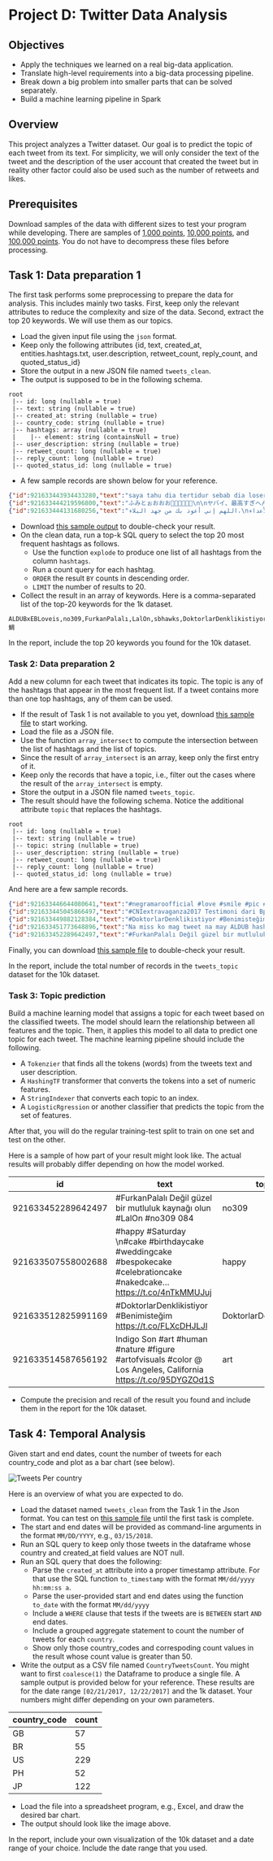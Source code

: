 # Project D: Twitter Data Analysis

## Objectives
- Apply the techniques we learned on a real big-data application.
- Translate high-level requirements into a big-data processing pipeline.
- Break down a big problem into smaller parts that can be solved separately.
- Build a machine learning pipeline in Spark

## Overview
This project analyzes a Twitter dataset. Our goal is to predict the topic of each tweet from its text.
For simplicity, we will only consider the text of the tweet and the description of the user account that
created the tweet but in reality other factor could also be used such as the number of retweets and likes.

## Prerequisites
Download samples of the data with different sizes to test your program while developing.
There are samples of
[1,000 points](https://drive.google.com/open?id=1CoNIq2cymgr7sie8KcDU4HL7cEu-RAEb),
[10,000 points](https://drive.google.com/open?id=1CnmVPg8L3deF0EhCBy4Orh3GoSdjosJ4),
and [100,000 points](https://drive.google.com/open?id=1Cn_E45y0kVXZZRlb7BE9n6F7pwhrcPvZ).
You do not have to decompress these files before processing.

## Task 1: Data preparation 1
The first task performs some preprocessing to prepare the data for analysis.
This includes mainly two tasks.
First, keep only the relevant attributes to reduce the complexity and size of the data.
Second, extract the top 20 keywords. We will use them as our topics.

- Load the given input file using the `json` format.
- Keep only the following attributes {id, text, created_at, entities.hashtags.txt, user.description, retweet_count, reply_count, and quoted_status_id}
- Store the output in a new JSON file named `tweets_clean`.
- The output is supposed to be in the following schema.
```
root
 |-- id: long (nullable = true)
 |-- text: string (nullable = true)
 |-- created_at: string (nullable = true)
 |-- country_code: string (nullable = true)
 |-- hashtags: array (nullable = true)
 |    |-- element: string (containsNull = true)
 |-- user_description: string (nullable = true)
 |-- retweet_count: long (nullable = true)
 |-- reply_count: long (nullable = true)
 |-- quoted_status_id: long (nullable = true)
```
- A few sample records are shown below for your reference.
```json
{"id":921633443934433280,"text":"saya tahu dia tertidur sebab dia loser","created_at":"Sat Oct 21 07:05:10 +0000 2017","country_code":"MY","hashtags":[],"user_description":"I'm not here anymore","retweet_count":0,"reply_count":0}
{"id":921633444219596800,"text":"ふみとぉおおお🙈🙈🙈💓💓💓\n\nヤバイ、最高すぎへん？？ふみと大好きやわ〜😭❤️\n\n甲子園の試合前に流れる学校紹介？キャプテンが喋るやつやん、ハイクオリティ🤤w https://t.co/heX5eQbWIP","created_at":"Sat Oct 21 07:05:10 +0000 2017","country_code":"JP","hashtags":[],"user_description":"野球ガールの頭やってます🙋甲子園 ⚾️LARUS🐧は本拠地🇯🇵花咲徳栄のアイドルって言われてます(言わせてます)優勝おめで徳栄ぅぅう💙💓💙💓浪しゃま可愛いし史也男前やし、やっぱり阪神優勝するわ🏆","retweet_count":0,"reply_count":0,"quoted_status_id":921338657436459008}
{"id":921633444131680256,"text":"اللهم إني أعوذ بك من جهد البلاء،\nودرك الشقاء، وسوء القضاء، وشماتة الأعداء.\n\"\n(متفق عليه)","created_at":"Sat Oct 21 07:05:10 +0000 2017","country_code":"KW","hashtags":[],"user_description":"اللهم إجعلني خير خلف لـ خير سلف","retweet_count":0,"reply_count":0}
```
- Download [this sample output](https://drive.google.com/file/d/1HuwfP05nX_qFucACuUlHqi4_ro3EiolZ/view?usp=sharing)
  to double-check your result.
- On the clean data, run a top-k SQL query to select the top 20 most frequent hashtags as follows.
  - Use the function `explode` to produce one list of all hashtags from the column `hashtags`.
  - Run a count query for each hashtag.
  - `ORDER` the result `BY` counts in descending order.
  - `LIMIT` the number of results to 20.
- Collect the result in an array of keywords. Here is a comma-separated list of the top-20 keywords for the 1k dataset.
```text
ALDUBxEBLoveis,no309,FurkanPalalı,LalOn,sbhawks,DoktorlarDenklikistiyor,Benimisteğim,احتاج_بالوقت_هذا,happy,السعودية,nowplaying,CNIextravaganza2017,love,beautiful,art,türkiye,vegalta,KittyLive,tossademar,鯛
```

In the report, include the top 20 keywords you found for the 10k dataset.

### Task 2: Data preparation 2
Add a new column for each tweet that indicates its topic.
The topic is any of the hashtags that appear in the most frequent list.
If a tweet contains more than one top hashtags, any of them can be used.

- If the result of Task 1 is not available to you yet,
  download [this sample file](https://drive.google.com/file/d/1HuwfP05nX_qFucACuUlHqi4_ro3EiolZ/view?usp=sharing) to start working.
- Load the file as a JSON file.
- Use the function `array_intersect` to compute the intersection between the list of hashtags and the list of topics.
- Since the result of `array_intersect` is an array, keep only the first entry of it.
- Keep only the records that have a topic, i.e., filter out the cases where the result of the `array_intersect` is empty.
- Store the output in a JSON file named `tweets_topic`.
- The result should have the following schema. Notice the additional attribute `topic` that replaces the hashtags.
```text
root
 |-- id: long (nullable = true)
 |-- text: string (nullable = true)
 |-- topic: string (nullable = true)
 |-- user_description: string (nullable = true)
 |-- retweet_count: long (nullable = true)
 |-- reply_count: long (nullable = true)
 |-- quoted_status_id: long (nullable = true)
```
And here are a few sample records.

```json
{"id":921633446644080641,"text":"#negramaroofficial #love #smile #pic #follow4follow #followme #finoallimbrunire #amorecheritorni… https://t.co/o3LPaMxBrj","hashtag":"love","user_description":"Negramanteinside_romanainside\nSe non sei Giuliano Sangiorgi lasciami stare.","retweet_count":0,"reply_count":0}
{"id":921633445045866497,"text":"#CNIextravaganza2017 Testimoni dari Bpk. Agung Handaya sebagai Double Diamond mengenai CNI I-Plan 2017 #bisnisCNI https://t.co/6fEs7eQPWh","hashtag":"CNIextravaganza2017","user_description":"Hebat Produknya Hebat Bisnisnya","retweet_count":0,"reply_count":0}
{"id":921633449882128384,"text":"#DoktorlarDenklikistiyor #Benimisteğim https://t.co/decAepZqMN","hashtag":"DoktorlarDenklikistiyor","user_description":"emin ben","retweet_count":0,"reply_count":0}
{"id":921633451773648896,"text":"Na miss ko mag tweet na may ALDUB hashtag  #ALDUBxEBLoveis","hashtag":"ALDUBxEBLoveis","user_description":"Resilient. Objective. Rational.\nLove is a grave mental disease. - Plato","retweet_count":0,"reply_count":0}
{"id":921633452289642497,"text":"#FurkanPalalı Değil güzel bir mutluluk kaynağı olun #LalOn #no309 084","hashtag":"no309","retweet_count":0,"reply_count":0}
```

Finally, you can download
[this sample file](https://drive.google.com/open?id=1EEwaBE5Es6yOpQ54y-iANtHLyFmvZABe)
to double-check your result.

In the report, include the total number of records in the `tweets_topic` dataset for the 10k dataset.

### Task 3: Topic prediction
Build a machine learning model that assigns a topic for each tweet based on the classified tweets.
The model should learn the relationship between all features and the topic.
Then, it applies this model to all data to predict one topic for each tweet.
The machine learning pipeline should include the following.

- A `Tokenzier` that finds all the tokens (words) from the tweets text and user description.
- A `HashingTF` transformer that converts the tokens into a set of numeric features.
- A `StringIndexer` that converts each topic to an index.
- A `LogisticRgression` or another classifier that predicts the topic from the set of features.

After that, you will do the regular training-test split to train on one set and test on the other.

Here is a sample of how part of your result might look like. The actual results will probably differ depending on how the model worked.

|id                | text                                                                                                                  |topic                  |user_description                                                                                                     |label|prediction|
|------------------|-----------------------------------------------------------------------------------------------------------------------|-----------------------|---------------------------------------------------------------------------------------------------------------------|-----|----------|
|921633452289642497| #FurkanPalalı Değil güzel bir mutluluk kaynağı olun #LalOn #no309 084                                                 |no309                  |null                                                                                                                 |1.0  |1.0       |
|921633507558002688| #happy #Saturday \n#cake #birthdaycake #weddingcake #bespokecake #celebrationcake #nakedcake… https://t.co/4nTkMMUJuj |happy                  |Pastry chef, personal cook, mum. Cakes + bakes from my little bakery in tooting market, London cakes@nuvolabakery.com|10.0 |6.0       |
|921633512825991169| #DoktorlarDenklikistiyor #Benimisteğim https://t.co/FLXcDHJLJl                                                        |DoktorlarDenklikistiyor|emin ben                                                                                                             |3.0  |3.0       |
|921633514587656192| Indigo Son #art #human #nature #figure #artofvisuals #color @ Los Angeles, California https://t.co/95DYGZOd1S         |art                    |I am an artist. So, there!                                                                                           |8.0  |6.0       |

- Compute the precision and recall of the result you found and include them in the report for the 10k dataset. 

## Task 4: Temporal Analysis
Given start and end dates, count the number of tweets for each country_code and plot as a bar chart (see below).

![Tweets Per country](images/tweets_per_country.png)

Here is an overview of what you are expected to do.
- Load the dataset named `tweets_clean` from the Task 1 in the Json format.
  You can test on [this sample file](https://drive.google.com/file/d/1HuwfP05nX_qFucACuUlHqi4_ro3EiolZ/view?usp=sharing) until the first task is complete.
- The start and end dates will be provided as command-line arguments in the format `MM/DD/YYYY`, e.g., `03/15/2018`.
- Run an SQL query to keep only those tweets in the dataframe whose country and created_at field values are NOT null. 
- Run an SQL query that does the following:                                                
  - Parse the `created_at` attribute into a proper timestamp attribute. 
    For that use the SQL function `to_timestamp` with the format `MM/dd/yyyy hh:mm:ss a`.
  - Parse the user-provided start and end dates using the function `to_date` with the format `MM/dd/yyyy`
  - Include a `WHERE` clause that tests if the tweets are is `BETWEEN` start `AND` end dates.
  - Include a grouped aggregate statement to count the number of tweets for each `country`.
  - Show only those country_codes and correspoding count values in the result whose count value is greater than 50. 
- Write the output as a CSV file named `CountryTweetsCount`. You might want to first `coalesce(1)` the Dataframe to produce a single file.
  A sample output is provided below for your reference. These results are for the date range `[02/21/2017, 12/22/2017]` and the 1k dataset.   Your numbers might differ depending on your own parameters.

|country_code|count|
|------------|-----|
|          GB|   57|
|          BR|   55|
|          US|  229|
|          PH|   52|
|          JP|  122|

- Load the file into a spreadsheet program, e.g., Excel, and draw the desired bar chart.
- The output should look like the image above.

In the report, include your own visualization of the 10k dataset and a date range of your choice.
Include the date range that you used.
